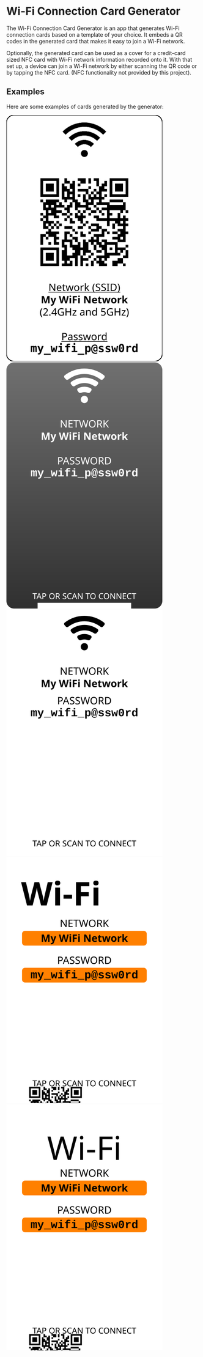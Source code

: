 # Wi-Fi Connection Card Generator

The Wi-Fi Connection Card Generator is an app that generates Wi-Fi connection
cards based on a template of your choice. It embeds a QR codes in the generated
card that makes it easy to join a Wi-Fi network. 

Optionally, the generated card can be used as a cover for a credit-card sized
NFC card with Wi-Fi network information recorded onto it. With that set up, 
a device can join a Wi-Fi network by either scanning the QR code or by tapping
the NFC card. (NFC functionality not provided by this project).

## Examples

Here are some examples of cards generated by the generator:

![Card 1](./images/card.svg)
![Card 2 - Black](./images/card2-black.svg)
![Card 2 - White](./images/card2-white.svg)
![Card 3](./images/card3.svg)
![Card 4](./images/card4.svg)

